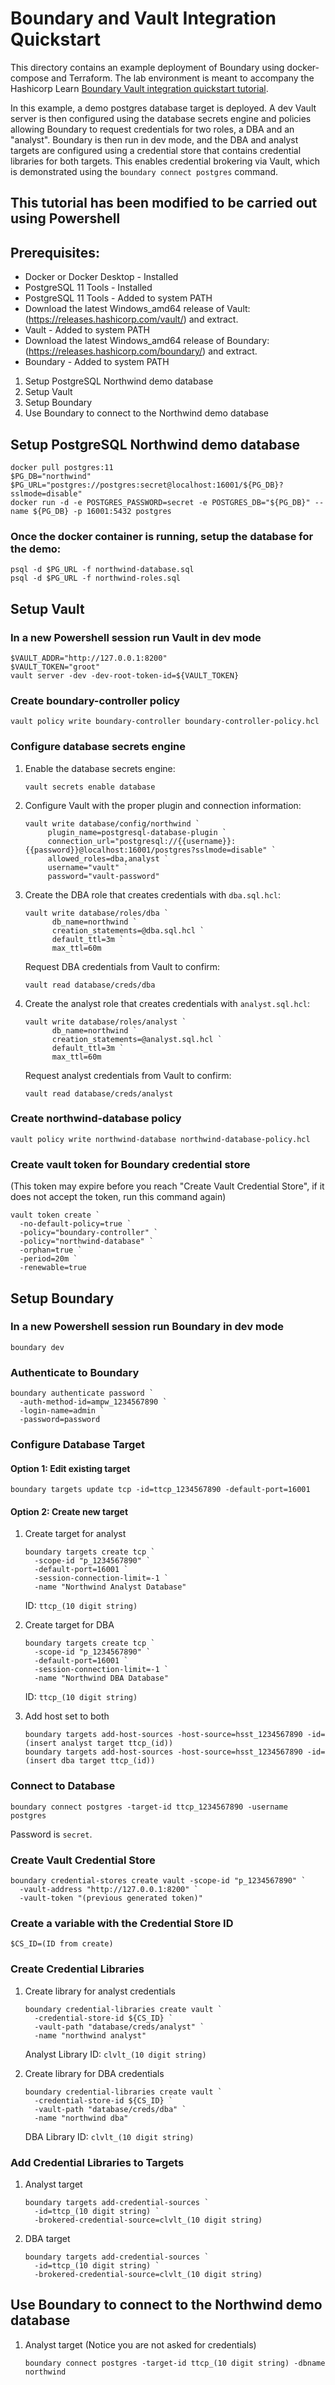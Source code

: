 # Boundary and Vault Integration Quickstart

This directory contains an example deployment of Boundary using docker-compose and Terraform. The lab environment is meant to accompany the Hashicorp Learn [Boundary Vault integration quickstart tutorial](https://learn.hashicorp.com/tutorials/boundary/vault-cred-brokering-quickstart).

In this example, a demo postgres database target is deployed. A dev Vault server is then configured using the database secrets engine and policies allowing Boundary to request credentials for two roles, a DBA and an "analyst". Boundary is then run in dev mode, and the DBA and analyst targets are configured using a credential store that contains credential libraries for both targets. This enables credential brokering via Vault, which is demonstrated using the `boundary connect postgres` command.

## This tutorial has been modified to be carried out using Powershell

## Prerequisites:

* Docker or Docker Desktop - Installed
* PostgreSQL 11 Tools - Installed
* PostgreSQL 11 Tools - Added to system PATH
* Download the latest Windows_amd64 release of Vault: (https://releases.hashicorp.com/vault/) and extract.
* Vault - Added to system PATH
* Download the latest Windows_amd64 release of Boundary: (https://releases.hashicorp.com/boundary/) and extract.
* Boundary - Added to system PATH


1. Setup PostgreSQL Northwind demo database
2. Setup Vault
3. Setup Boundary
4. Use Boundary to connect to the Northwind demo database

## Setup PostgreSQL Northwind demo database

```shell
docker pull postgres:11
$PG_DB="northwind"
$PG_URL="postgres://postgres:secret@localhost:16001/${PG_DB}?sslmode=disable"
docker run -d -e POSTGRES_PASSWORD=secret -e POSTGRES_DB="${PG_DB}" --name ${PG_DB} -p 16001:5432 postgres
```

### Once the docker container is running, setup the database for the demo:

```shell
psql -d $PG_URL -f northwind-database.sql
psql -d $PG_URL -f northwind-roles.sql
```

## Setup Vault

### In a new Powershell session run Vault in dev mode

```shell
$VAULT_ADDR="http://127.0.0.1:8200"
$VAULT_TOKEN="groot"
vault server -dev -dev-root-token-id=${VAULT_TOKEN}
```

### Create boundary-controller policy

```shell
vault policy write boundary-controller boundary-controller-policy.hcl
```

### Configure database secrets engine

1. Enable the database secrets engine:

    ```shell
    vault secrets enable database
    ```

1. Configure Vault with the proper plugin and connection information:

    ```shell
    vault write database/config/northwind `
         plugin_name=postgresql-database-plugin `
         connection_url="postgresql://{{username}}:{{password}}@localhost:16001/postgres?sslmode=disable" `
         allowed_roles=dba,analyst `
         username="vault" `
         password="vault-password"
    ```

1. Create the DBA role that creates credentials with `dba.sql.hcl`:

    ```shell
    vault write database/roles/dba `
          db_name=northwind `
          creation_statements=@dba.sql.hcl `
          default_ttl=3m `
          max_ttl=60m
    ```

    Request DBA credentials from Vault to confirm:

    ```shell
    vault read database/creds/dba
    ```

1. Create the analyst role that creates credentials with `analyst.sql.hcl`:

    ```shell
    vault write database/roles/analyst `
          db_name=northwind `
          creation_statements=@analyst.sql.hcl `
          default_ttl=3m `
          max_ttl=60m
    ```

    Request analyst credentials from Vault to confirm:

    ```shell
    vault read database/creds/analyst
    ```

### Create northwind-database policy

```shell
vault policy write northwind-database northwind-database-policy.hcl
```

### Create vault token for Boundary credential store
(This token may expire before you reach "Create Vault Credential Store", if it does not accept the token, run this command again)

```shell
vault token create `
  -no-default-policy=true `
  -policy="boundary-controller" `
  -policy="northwind-database" `
  -orphan=true `
  -period=20m `
  -renewable=true
```

## Setup Boundary

### In a new Powershell session run Boundary in dev mode

```shell
boundary dev
```

### Authenticate to Boundary

```shell
boundary authenticate password `
  -auth-method-id=ampw_1234567890 `
  -login-name=admin `
  -password=password
```

### Configure Database Target

#### Option 1: Edit existing target

```shell
boundary targets update tcp -id=ttcp_1234567890 -default-port=16001
```

#### Option 2: Create new target

1. Create target for analyst

    ```shell
    boundary targets create tcp `
      -scope-id "p_1234567890" `
      -default-port=16001 `
      -session-connection-limit=-1 `
      -name "Northwind Analyst Database"
    ```

    ID: `ttcp_(10 digit string)`

1. Create target for DBA

    ```shell
    boundary targets create tcp `
      -scope-id "p_1234567890" `
      -default-port=16001 `
      -session-connection-limit=-1 `
      -name "Northwind DBA Database"
    ```

    ID: `ttcp_(10 digit string)`

1. Add host set to both

    ```shell
    boundary targets add-host-sources -host-source=hsst_1234567890 -id=(insert analyst target ttcp_(id))
    boundary targets add-host-sources -host-source=hsst_1234567890 -id=(insert dba target ttcp_(id))
    ```

### Connect to Database

```shell
boundary connect postgres -target-id ttcp_1234567890 -username postgres
```

Password is `secret`.

### Create Vault Credential Store

```shell
boundary credential-stores create vault -scope-id "p_1234567890" `
  -vault-address "http://127.0.0.1:8200" `
  -vault-token "(previous generated token)"
```

### Create a variable with the Credential Store ID

```shell
$CS_ID=(ID from create)
```

### Create Credential Libraries

1. Create library for analyst credentials

    ```shell
    boundary credential-libraries create vault `
      -credential-store-id ${CS_ID} `
      -vault-path "database/creds/analyst" `
      -name "northwind analyst"
    ```

    Analyst Library ID: `clvlt_(10 digit string)`

1. Create library for DBA credentials

    ```shell
    boundary credential-libraries create vault `
      -credential-store-id ${CS_ID} `
      -vault-path "database/creds/dba" `
      -name "northwind dba"
    ```

    DBA Library ID: `clvlt_(10 digit string)`

### Add Credential Libraries to Targets

1. Analyst target

    ```shell
    boundary targets add-credential-sources `
      -id=ttcp_(10 digit string) `
      -brokered-credential-source=clvlt_(10 digit string)
    ```

1. DBA target

    ```shell
    boundary targets add-credential-sources `
      -id=ttcp_(10 digit string) `
      -brokered-credential-source=clvlt_(10 digit string)
    ```
## Use Boundary to connect to the Northwind demo database

1. Analyst target (Notice you are not asked for credentials)

    ```shell
    boundary connect postgres -target-id ttcp_(10 digit string) -dbname northwind
    ```
